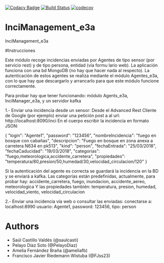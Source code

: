 [![Codacy Badge](https://api.codacy.com/project/badge/Grade/6f1eae5c3b7749a3ba299ae6c548e3a9)](https://app.codacy.com/app/ameliafb/InciManager_e3a?utm_source=github.com&amp;utm_medium=referral&amp;utm_content=Arquisoft/InciManager_e3a&amp;utm_campaign=Badge_Grade)
[![Build Status](https://travis-ci.org/Arquisoft/InciManager_e3a.svg?branch=master)](https://travis-ci.org/Arquisoft/InciManager_e3a)
[![codecov](https://codecov.io/gh/Arquisoft/InciManager_e3a/branch/master/graph/badge.svg)](https://codecov.io/gh/Arquisoft/InciManager_e3a)


# InciManagement_e3a
InciManagement_e3a

#Instrucciones

Este módulo recoge incidencias enviadas por Agentes de tipo sensor (por servicio rest) y de tipo persona, entidad (vía formu
lario web).
La aplicación funciona con una bd MongoDB (no hay que hacer nada al respecto).
La autenticación de estos agentes se realiza mediante el módulo Agentes_e3a, con lo que hay que descargarlo y arrancarlo
para que este módulo funcione correctamente.

Para probar hay que tener funcionando:
módulo Agents_e3a, InciManager_e3a, y un servidor kafka

1.- Enviar una incidencia desde un sensor:
  Desde el Advanced Rest Cliente de Google (por ejemplo) enviar una petición post a al url: http://localhost:8090/inci
En el cuerpo escribir la incidencia en formato JSON:

{
  "login": "Agente1",
  "password": "123456",
  "nombreIncidencia": "fuego en bosque con cabañas",
  "descripcion": "Fuego en bosque en zona anexa a carretera N634 en pk513",
  "kind": "person",
  "fechaEntrada": "25/03/2018",
  "fechaCaducidad": "19/03/2018",
  "categorias": "fuego,meteorologica,accidente_carretera",
  "propiedades": "temperatura/80,presion/50,humedad/30,velocidad_circulacion/120"
}

Si la autenticación del agente es correcta se guardará la incidencia en la BD y se enviará a kafka.
Las categorías están predefinidas, actualmente, para probar hay: accidente_carretera, fuego, inundacion, accidente_aereo, 
meteorologica
Y las propiedades también: temperatura, presion, humedad, velocidad_viento, velocidad_circulacion
	
2.- Enviar una incidencia vía web o consultar las enviadas:
conectarse a: localhost:8990
usuario: Agente1, password: 123456, tipo: person


# Authors
- Saúl Castillo Valdés (@saulcasti)
- Pelayo Díaz Soto (@PelayoDiaz)
- Amelia Fernández Braña (@ameliafb)
- Francisco Javier Riedemann Wistuba (@FJss23)

